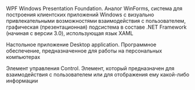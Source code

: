 WPF Windows Presentation Foundation. Аналог WinForms, система для построения клиентских приложений Windows с визуально привлекательными возможностями взаимодействия с пользователем, графическая (презентационная) подсистема в составе .NET Framework (начиная с версии 3.0), использующая язык XAML

Настольное приложение Desktop application. Программное обеспечение, предназначенное для работы на персональных компьютерах

Элемент управления Control. Элемент, который предназначен для взаимодействия с пользователем или для отображения ему какой-либо информации
